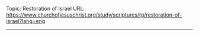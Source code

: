 Topic: Restoration of Israel
URL: https://www.churchofjesuschrist.org/study/scriptures/tg/restoration-of-israel?lang=eng

---


